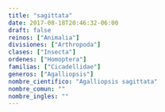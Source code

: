 ```yaml
---
title: "sagittata"
date: 2017-08-18T20:46:32-06:00
draft: false
reinos: ["Animalia"]
divisiones: ["Arthropoda"]
clases: ["Insecta"]
ordenes: ["Homoptera"]
familias: ["Cicadellidae"]
generos: ["Agalliopsis"]
nombre_cientifico: "Agalliopsis sagittata"
nombre_comun: ""
nombre_ingles: ""
---
```

